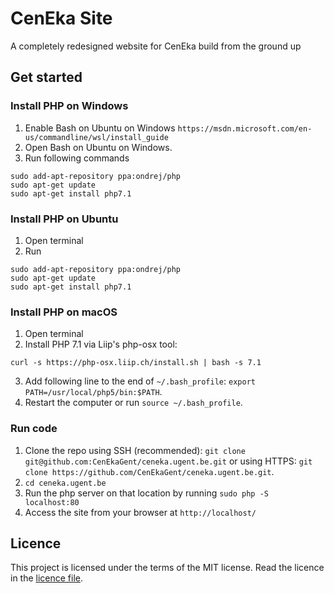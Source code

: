 # CenEka Site

A completely redesigned website for CenEka build from the ground up

## Get started

### Install PHP on Windows
1. Enable Bash on Ubuntu on Windows `https://msdn.microsoft.com/en-us/commandline/wsl/install_guide`
2. Open Bash on Ubuntu on Windows.
3. Run following commands
```
sudo add-apt-repository ppa:ondrej/php
sudo apt-get update
sudo apt-get install php7.1
```

### Install PHP on Ubuntu
1. Open terminal
2. Run
```
sudo add-apt-repository ppa:ondrej/php
sudo apt-get update
sudo apt-get install php7.1
```

### Install PHP on macOS
1. Open terminal
2. Install PHP 7.1 via Liip's php-osx tool:
```
curl -s https://php-osx.liip.ch/install.sh | bash -s 7.1
```
3. Add following line to the end of `~/.bash_profile`: `export PATH=/usr/local/php5/bin:$PATH`.
4. Restart the computer or run `source ~/.bash_profile`.

### Run code
1. Clone the repo using SSH (recommended): `git clone git@github.com:CenEkaGent/ceneka.ugent.be.git` or using HTTPS: `git clone https://github.com/CenEkaGent/ceneka.ugent.be.git`.
2. `cd ceneka.ugent.be`
3. Run the php server on that location by running `sudo php -S localhost:80`
4. Access the site from your browser at `http://localhost/`

## Licence
This project is licensed under the terms of the MIT license. Read the licence in the [licence file](LICENSE.md).

